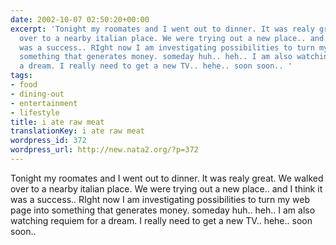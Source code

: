 ```yaml
---
date: 2002-10-07 02:50:20+00:00
excerpt: 'Tonight my roomates and I went out to dinner. It was realy great. We walked
  over to a nearby italian place. We were trying out a new place.. and I think it
  was a success.. RIght now I am investigating possibilities to turn my web page into
  something that generates money. someday huh.. heh.. I am also watching requiem for
  a dream. I really need to get a new TV.. hehe.. soon soon.. '
tags:
- food
- dining-out
- entertainment
- lifestyle
title: i ate raw meat
translationKey: i ate raw meat
wordpress_id: 372
wordpress_url: http://new.nata2.org/?p=372
---
```


Tonight my roomates and I went out to dinner. It was realy great. We walked over to a nearby italian place. We were trying out a new place.. and I think it was a success.. RIght now I am investigating possibilities to turn my web page into something that generates money. someday huh.. heh.. I am also watching requiem for a dream. I really need to get a new TV.. hehe.. soon soon..
